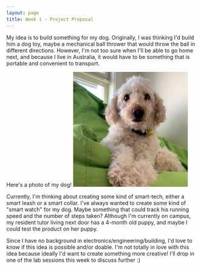 ```yaml
---
layout: page
title: Week 1 - Project Proposal
---
```


My idea is to build something for my dog. Originally, I was thinking I'd build him a dog toy, maybe a mechanical ball thrower that would throw the ball in different directions. However, I'm not too sure when I'll be able to go home next, and because I live in Australia, it would have to be something that is portable and convenient to transport. 

Here's a photo of my dog!
<img src="assets/dog.jpg" alt="a cream-colored mini-poodle sitting in a beanbag" width="60%"/>

Currently, I'm thinking about creating some kind of smart-tech, either a smart leash or a smart collar. I've always wanted to create some kind of "smart watch" for my dog. Maybe something that could track his running speed and the number of steps taken? Although I'm currently on campus, my resident tutor living next door has a 4-month old puppy, and maybe I could test the product on her puppy. 

Since I have no background in electronics/engineering/building, I'd love to know if this idea is possible and/or doable. I'm not totally in love with this idea because ideally I'd want to create something more creative! I'll drop in one of the lab sessions this week to discuss further :) 

